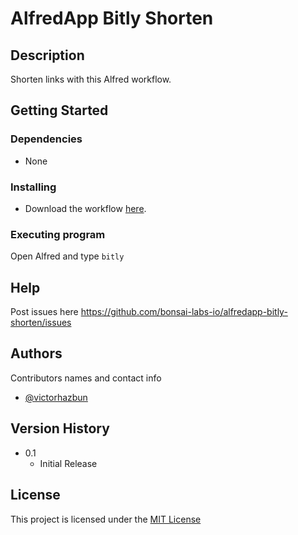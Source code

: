 # AlfredApp Bitly Shorten

## Description

Shorten links with this Alfred workflow.

## Getting Started

### Dependencies

* None

### Installing

* Download the workflow [here](https://github.com/bonsai-labs-io/alfredapp-bitly-shorten/raw/master/bitly-shorten.alfredworkflow).

### Executing program

Open Alfred and type `bitly`

## Help

Post issues here https://github.com/bonsai-labs-io/alfredapp-bitly-shorten/issues

## Authors

Contributors names and contact info

- [@victorhazbun](https://twitter.com/victorhazbun)

## Version History

* 0.1
    * Initial Release

## License

This project is licensed under the [MIT License](https://opensource.org/licenses/MIT)
